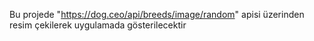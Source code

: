 Bu projede "https://dog.ceo/api/breeds/image/random" apisi üzerinden resim çekilerek uygulamada gösterilecektir